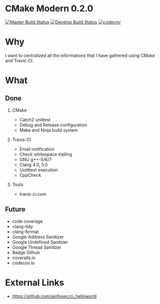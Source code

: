 # CMake Modern 0.2.0
[![Master Build Status](https://travis-ci.com/nboutin/cmake_modern.svg?branch=master)](https://travis-ci.com/nboutin/cmake_modern)
[![Develop Build Status](https://travis-ci.com/nboutin/cmake_modern.svg?branch=develop)](https://travis-ci.com/nboutin/cmake_modern)
[![codecov](https://codecov.io/gh/nboutin/cmake_modern/branch/master/graph/badge.svg)](https://codecov.io/gh/nboutin/cmake_modern)

# Why
I want to centralized all the informations that I have gathered using CMake and Travis-CI.

# What
## Done

1. CMake
   - Catch2 unittest
   - Debug and Release configuration
   - Make and Ninja build system

2. Travis-CI
   - Email notification
   - Check whitespace trailing
   - GNU g++-5/6/7
   - Clang 4.0, 5.0
   - Unitttest execution
   - CppCheck

3. Tools
   - travis-ci.com

## Future
* code coverage
* clang-tidy
* clang-format
* Google Address Sanitizer
* Google Undefined Sanitizer
* Google Thread Sanitizer
* Badge Github
* coveralls.io
* codecov.io

# External Links
* https://github.com/ainfosec/ci_helloworld
